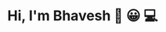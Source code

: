 # Hi, I'm Bhavesh 👋 😀 💻
<!--
**Thunderbolt9/Thunderbolt9** is a ✨ _special_ ✨ repository because its `README.md` (this file) appears on your GitHub profile.
 
 ## I'm a Developer, Datascience enthusiast, and Student!
- 🔭 I’m currently working on ...
- 🌱 I’m currently learning ...
- 👯 I’m looking to collaborate on ...
- 🤔 I’m looking for help with ...
- 💬 Ask me about ...
- 📫 How to reach me: ...
- 😄 Pronouns: ...
- ⚡ Fun fact: ...

---
## Connect with me:
[<img align="left" alt="codeSTACKr | LinkedIn" width="22px" src="https://cdn.jsdelivr.net/npm/simple-icons@v3/icons/linkedin.svg" />][linkedin](https://www.linkedin.com/in/bhavesh-yadav-1b0309197/)
